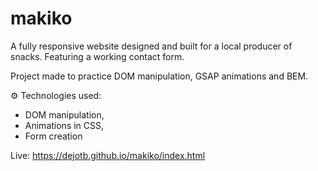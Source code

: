 # makiko

A fully responsive website designed and built for a local producer of snacks. Featuring a working contact form.

Project made to practice DOM manipulation, GSAP animations and BEM.

⚙️ Technologies used:

- DOM manipulation,
- Animations in CSS,
- Form creation

Live: https://dejotb.github.io/makiko/index.html
